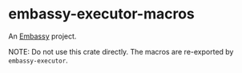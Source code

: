 # embassy-executor-macros

An [Embassy](https://embassy.dev) project.

NOTE: Do not use this crate directly. The macros are re-exported by `embassy-executor`.
